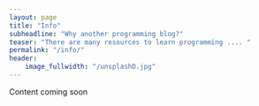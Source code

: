 ```yaml
---
layout: page
title: "Info"
subheadline: "Why another programming blog?"
teaser: "There are many resources to learn programming .... "
permalink: "/info/"
header:
    image_fullwidth: "/unsplashD.jpg"
---
```

Content coming soon
